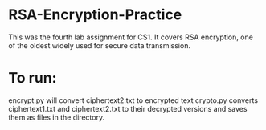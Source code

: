 # RSA-Encryption-Practice

This was the fourth lab assignment for CS1. It covers RSA encryption, one of the oldest widely used for secure data transmission.
# To run:
encrypt.py will convert ciphertext2.txt to encrypted text
crypto.py converts ciphertext1.txt and ciphertext2.txt to their decrypted versions and saves them as files in the directory.
